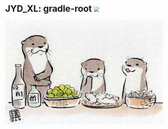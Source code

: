 # JYD_XL: gradle-root <a href='https://travis-ci.org/JYDxl/gradle-root/builds'><img src='https://travis-ci.org/JYDxl/gradle-root.svg?branch=develop'></a>
![GitHub](kotlin.jpg "kotlin")
